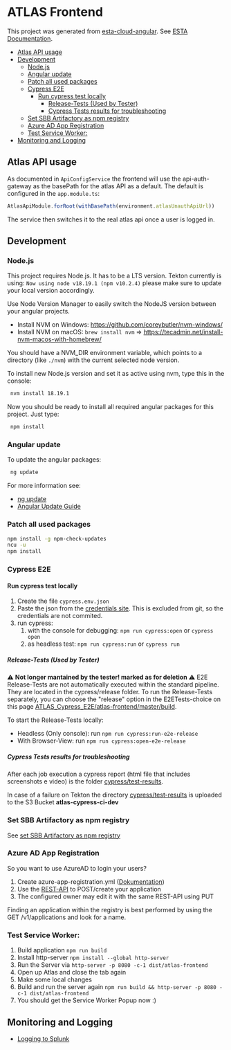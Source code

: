 # ATLAS Frontend


This project was generated
from [esta-cloud-angular](https://code.sbb.ch/projects/KD_ESTA_BLUEPRINTS/repos/esta-cloud-angular/browse).
See [ESTA Documentation](https://confluence.sbb.ch/display/CLEW/ESTA-Web).

<!-- toc -->

- [Atlas API usage](#atlas-api-usage)
- [Development](#development)
  * [Node.js](#nodejs)
  * [Angular update](#angular-update)
  * [Patch all used packages](#patch-all-used-packages)
  * [Cypress E2E](#cypress-e2e)
    + [Run cypress test locally](#run-cypress-test-locally)
      - [Release-Tests (Used by Tester)](#release-tests-used-by-tester)
      - [Cypress Tests results for troubleshooting](#cypress-tests-results-for-troubleshooting)
  * [Set SBB Artifactory as npm registry](#set-sbb-artifactory-as-npm-registry)
  * [Azure AD App Registration](#azure-ad-app-registration)
  * [Test Service Worker:](#test-service-worker)
- [Monitoring and Logging](#monitoring-and-logging)

<!-- tocstop -->

## Atlas API usage
As documented in `ApiConfigService` the frontend will use the api-auth-gateway as the basePath for the atlas API as a default.
The default is configured in the `app.module.ts`:
```typescript
AtlasApiModule.forRoot(withBasePath(environment.atlasUnauthApiUrl))
```
The service then switches it to the real atlas api once a user is logged in.

## Development

### Node.js

This project requires Node.js. It has to be a LTS version.
Tekton currently is using: `Now using node v18.19.1 (npm v10.2.4)` please make sure to update your local version accordingly.

Use Node Version Manager to easily switch the NodeJS version between your angular projects.

- Install NVM on Windows: https://github.com/coreybutler/nvm-windows/
- Install NVM on macOS: `brew install nvm` => https://tecadmin.net/install-nvm-macos-with-homebrew/

You should have a NVM_DIR environment variable, which points to a directory (like `./nvm`) with the current selected node version.

To install new Node.js version and set it as active using nvm, type this in the console:

```bash
 nvm install 18.19.1
```

Now you should be ready to install all required angular packages for this project. Just type:

```bash
 npm install
```

### Angular update

To update the angular packages:

```bash
 ng update
```

For more information see:

* [ng update](https://docs.angular.lat/cli/update)
* [Angular Update Guide](https://update.angular.io/)

### Patch all used packages

```bash
npm install -g npm-check-updates
ncu -u
npm install
```

### Cypress E2E

#### Run cypress test locally

1. Create the file `cypress.env.json`
2. Paste the json from the [credentials site](https://vault-nonprod.sbb.ch/ui/vault/secrets/kv/show/SKI/ATLAS/users/cypress-local). This is excluded
   from git, so the credentials are not commited.
3. run cypress:
   1. with the console for debugging: `npm run cypress:open` or `cypress open`
   2. as headless test: `npm run cypress:run` or `cypress run`

##### Release-Tests (Used by Tester)

:warning: **Not longer mantained by the tester! marked as for deletion** :warning:
E2E Release-Tests are not automatically executed within the standard pipeline.
They are located in the cypress/release folder.
To run the Release-Tests separately, you can choose the "release" option in the E2ETests-choice on this page
[ATLAS_Cypress_E2E/atlas-frontend/master/build](https://ci.sbb.ch/job/KI_ATLAS_E2E/job/atlas-frontend/job/master/build/).

To start the Release-Tests locally:

- Headless (Only console): run `npm run cypress:run-e2e-release`
- With Browser-View: run `npm run cypress:open-e2e-release`

##### Cypress Tests results for troubleshooting

After each job execution a cypress report (html file that includes screenshots e video) is the folder [cypress/test-results](cypress/test-results).

In case of a failure on Tekton the directory [cypress/test-results](cypress/test-results) is uploaded to the S3 Bucket 
**atlas-cypress-ci-dev**

### Set SBB Artifactory as npm registry

See [set SBB Artifactory as npm registry](https://confluence.sbb.ch/display/CLEW/Configuration+Artifactory+as+NPM+Registry)

### Azure AD App Registration

So you want to use AzureAD to login your users?

1. Create
   azure-app-registration.yml ([Dokumentation](https://confluence.sbb.ch/display/IAM/Azure+AD+API%3A+Self-Service+API+for+App+Registrations+with+Azure+AD#AzureADAPI:SelfServiceAPIforAppRegistrationswithAzureAD-1.1.Createapp-registrationsusingthefile-basedAPIendpoint))
2. Use the [REST-API](https://azure-ad.api.sbb.ch/swagger-ui/index.html?configUrl=/v3/api-docs/swagger-config#) to POST/create
   your application
3. The configured owner may edit it with the same REST-API using PUT

Finding an application within the registry is best performed by using the GET /v1/applications and look for a name.

### Test Service Worker:

1. Build application `npm run build`
2. Install http-server `npm install --global http-server`
3. Run the Server via `http-server -p 8080 -c-1 dist/atlas-frontend`
4. Open up Atlas and close the tab again
5. Make some local changes
6. Build and run the server again `npm run build && http-server -p 8080 -c-1 dist/atlas-frontend`
7. You should get the Service Worker Popup now :)

## Monitoring and Logging

- [Logging to Splunk](documentation/Logging.md)

